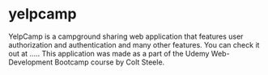 # yelpcamp

YelpCamp is a campground sharing web application that features user authorization and authentication and many other features. You can check it out at ..... This application was made as a part of the Udemy Web-Development Bootcamp course by Colt Steele.
